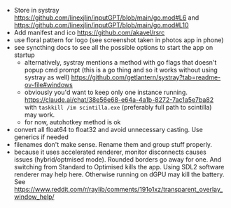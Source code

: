 - Store in systray https://github.com/linexjlin/inputGPT/blob/main/go.mod#L6 and https://github.com/linexjlin/inputGPT/blob/main/go.mod#L10
- Add manifest and ico https://github.com/akavel/rsrc
- use floral pattern for logo (see screenshot taken in photos app in phone)
- see syncthing docs to see all the possible options to start the app on startup
  - alternatively, systray mentions a method with go flags that doesn't popup cmd prompt (this is a go thing and so it works without using systray as well) https://github.com/getlantern/systray?tab=readme-ov-file#windows
  - obviously you'd want to keep only one instance running. https://claude.ai/chat/38e56e68-e64a-4a1b-8272-7ac1a5e7ba82 with `taskkill /im scintilla.exe` (preferably full path to scintilla) may work.
  - for now, autohotkey method is ok 
- convert all float64 to float32 and avoid unnecessary casting. Use generics if needed
- filenames don't make sense. Rename them and group stuff properly.
- because it uses accelerated renderer, monitor disconnects causes issues (hybrid/optmised mode). Rounded borders go away for one. And switching from Standard to Optimised kills the app. Using SDL2 software renderer may help here. Otherwise running on dGPU may kill the battery. See https://www.reddit.com/r/raylib/comments/191o1xz/transparent_overlay_window_help/